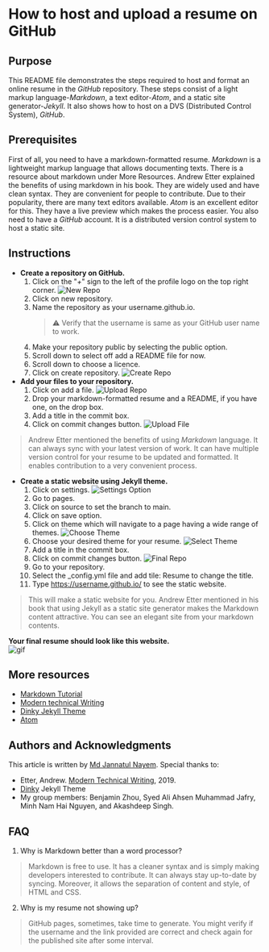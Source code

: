 How to host and upload a resume on GitHub
===

Purpose
---
This README file demonstrates the steps required to host and format an online resume in the *GitHub* repository. These steps consist of a light markup language-*Markdown*, a text editor-*Atom*, and a static site generator-*Jekyll*. It also shows how to host on a DVS (Distributed Control System), *GitHub*.

Prerequisites
---
First of all, you need to have a markdown-formatted resume. *Markdown* is a lightweight markup language that allows documenting texts. There is a resource about markdown under More Resources. Andrew Etter explained the benefits of using markdown in his book. They are widely used and have clean syntax. They are convenient for people to contribute. Due to their popularity, there are many text editors available. *Atom* is an excellent editor for this. They have a live preview which makes the process easier. You also need to have a *GitHub* account. It is a distributed version control system to host a static site.

Instructions
---
* **Create a repository on GitHub.**
	1. Click on the "*+*" sign to the left of the profile logo on the top right corner. ![New Repo](https://github.com/jannatul5088/jannatul5088.github.io/blob/main/images/newRepo.png)
	2. Click on new repository.
	3. Name the repository as your username.github.io.
		> :warning: Verify that the username is same as your GitHub user name to work.
	4. Make your repository public by selecting the public option.
	5. Scroll down to select off add a README file for now.
	6. Scroll down to choose a licence.
	7. Click on create repository. ![Create Repo](https://github.com/jannatul5088/jannatul5088.github.io/blob/main/images/createRepo.png)
* **Add your files to your repository.**
	1. Click on add a file. ![Upload Repo](https://github.com/jannatul5088/jannatul5088.github.io/blob/main/images/uploadFile.png)
	2. Drop your markdown-formatted resume and a README, if you have one, on the drop box.
	3. Add a title in the commit box.
	4. Click on commit changes button. ![Upload File](https://github.com/jannatul5088/jannatul5088.github.io/blob/main/images/dropFile.png)
> Andrew Etter mentioned the benefits of using *Markdown* language. It can always sync with your latest version of work. It can have multiple version control for your resume to be updated and formatted. It enables contribution to a very convenient process.
* **Create a static website using Jekyll theme.**
	1. Click on settings. ![Settings Option](https://github.com/jannatul5088/jannatul5088.github.io/blob/main/images/settings.png)
	2. Go to pages.
	3. Click on source to set the branch to main.
	4. Click on save option.
	5. Click on theme which will navigate to a page having a wide range of themes. ![Choose Theme](https://github.com/jannatul5088/jannatul5088.github.io/blob/main/images/chooseTheme.png)
	6. Choose your desired theme for your resume. ![Select Theme](https://github.com/jannatul5088/jannatul5088.github.io/blob/main/images/selectTheme.png)
	7. Add a title in the commit box.
	8. Click on commit changes button. ![Final Repo](https://github.com/jannatul5088/jannatul5088.github.io/blob/main/images/finalRepo.png)
	9. Go to your repository.
	10. Select the _config.yml file and add tile: Resume to change the title.
	11. Type https://username.github.io/ to see the static website.
> This will make a static website for you. Andrew Etter mentioned in his book that using Jekyll as a static site generator makes the Markdown content attractive. You can see an elegant site from your markdown contents.

**Your final resume should look like this website.**\
![gif](https://media.giphy.com/media/BKidylGsLhMkP7YKdR/giphy.gif)

More resources
---
* [Markdown Tutorial](https://www.markdownguide.org/getting-started/)
* [Modern technical Writing](https://www.amazon.ca/Modern-Technical-Writing-Introduction-Documentation-ebook/dp/B01A2QL9SS)
* [Dinky Jekyll Theme](https://pages-themes.github.io/dinky/)
* [Atom](https://flight-manual.atom.io/using-atom/sections/writing-in-atom/)

Authors and Acknowledgments
---
This article is written by [Md Jannatul Nayem](https://github.com/jannatul5088/jannatul5088.github.io).
Special thanks to:
* Etter, Andrew. [Modern Technical Writing](https://www.amazon.ca/Modern-Technical-Writing-Introduction-Documentation-ebook/dp/B01A2QL9SS), 2019.
* [Dinky](https://pages-themes.github.io/dinky/) Jekyll Theme
* My group members: Benjamin Zhou, Syed Ali Ahsen Muhammad Jafry, Minh Nam Hai Nguyen, and Akashdeep Singh.

FAQ
---
1. Why is Markdown better than a word processor?
> Markdown is free to use. It has a cleaner syntax and is simply making developers interested to contribute. It can always stay up-to-date by syncing. Moreover, it allows the separation of content and style, of HTML and CSS.
2. Why is my resume not showing up?
> GitHub pages, sometimes, take time to generate. You might verify if the username and the link provided are correct and check again for the published site after some interval. 
